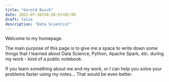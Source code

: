 ```yaml
---
title: "Gerold Busch"
date: 2022-07-26T20:28:57+02:00
draft: false
description: "Data Scientist"
---
```


Welcome to my homepage. 

The main purpose of this page is to give me a space to write down some things that I learned about Data Science, Python, Apache Spark, etc. during my work - kind of a public notebook.

If you learn something about me and my work, or I can help you solve your problems faster using my notes... That would be even better.
